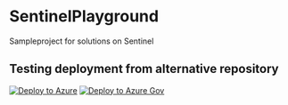 # SentinelPlayground
Sampleproject for solutions on Sentinel


## Testing deployment from alternative repository

[![Deploy to Azure](https://aka.ms/deploytoazurebutton)](https://portal.azure.com/#create/Microsoft.Template/uri/https%3A%2F%2Fraw.githubusercontent.com%2FRecordedFutureOskbo%2FSentinelPlayground%2Fmain%2FRecorded%2520Future%2FPlaybooks%2FRecordedFuture-IOC_Enrichment-IP_Domain_URL_Hash.json)
[![Deploy to Azure Gov](https://aka.ms/deploytoazuregovbutton)](https://portal.azure.us/#create/Microsoft.Template/uri/https%3A%2F%2Fraw.githubusercontent.com%2FRecordedFutureOskbo%2FSentinelPlayground%2Fblob%2Fmain%2FRecorded%2520Future%2FPlaybooks%2FRecordedFuture-IOC_Enrichment-IP_Domain_URL_Hash.json)

